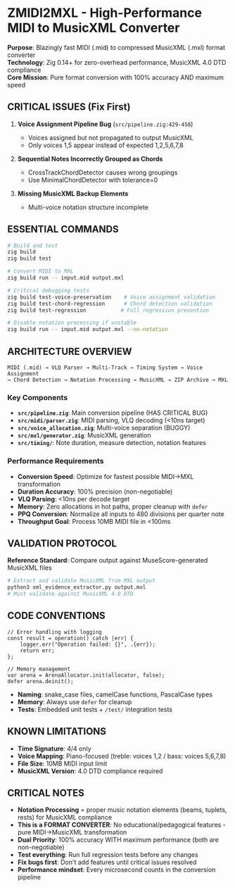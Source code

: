 # ZMIDI2MXL - High-Performance MIDI to MusicXML Converter

**Purpose**: Blazingly fast MIDI (.mid) to compressed MusicXML (.mxl) format converter  
**Technology**: Zig 0.14+ for zero-overhead performance, MusicXML 4.0 DTD compliance  
**Core Mission**: Pure format conversion with 100% accuracy AND maximum speed  

## CRITICAL ISSUES (Fix First)

1. **Voice Assignment Pipeline Bug** (`src/pipeline.zig:429-458`)
   - Voices assigned but not propagated to output MusicXML
   - Only voices 1,5 appear instead of expected 1,2,5,6,7,8

2. **Sequential Notes Incorrectly Grouped as Chords**
   - CrossTrackChordDetector causes wrong groupings
   - Use MinimalChordDetector with tolerance=0

3. **Missing MusicXML Backup Elements**
   - Multi-voice notation structure incomplete

## ESSENTIAL COMMANDS

```bash
# Build and test
zig build
zig build test

# Convert MIDI to MXL
zig build run -- input.mid output.mxl

# Critical debugging tests
zig build test-voice-preservation    # Voice assignment validation
zig build test-chord-regression      # Chord detection validation  
zig build test-regression           # Full regression prevention

# Disable notation processing if unstable
zig build run -- input.mid output.mxl --no-notation
```

## ARCHITECTURE OVERVIEW

```
MIDI (.mid) → VLQ Parser → Multi-Track → Timing System → Voice Assignment 
→ Chord Detection → Notation Processing → MusicXML → ZIP Archive → MXL
```

### Key Components
- **`src/pipeline.zig`**: Main conversion pipeline (HAS CRITICAL BUG)
- **`src/midi/parser.zig`**: MIDI parsing, VLQ decoding (<10ns target)
- **`src/voice_allocation.zig`**: Multi-voice separation (BUGGY)
- **`src/mxl/generator.zig`**: MusicXML generation
- **`src/timing/`**: Note duration, measure detection, notation features

### Performance Requirements
- **Conversion Speed**: Optimize for fastest possible MIDI→MXL transformation
- **Duration Accuracy**: 100% precision (non-negotiable)
- **VLQ Parsing**: <10ns per decode target
- **Memory**: Zero allocations in hot paths, proper cleanup with `defer`
- **PPQ Conversion**: Normalize all inputs to 480 divisions per quarter note
- **Throughput Goal**: Process 10MB MIDI file in <100ms

## VALIDATION PROTOCOL

**Reference Standard**: Compare output against MuseScore-generated MusicXML files

```bash
# Extract and validate MusicXML from MXL output
python3 xml_evidence_extractor.py output.mxl
# Must validate against MusicXML 4.0 DTD
```

## CODE CONVENTIONS

```zig
// Error handling with logging
const result = operation() catch |err| {
    logger.err("Operation failed: {}", .{err});
    return err;
};

// Memory management  
var arena = ArenaAllocator.init(allocator, false);
defer arena.deinit();
```

- **Naming**: snake_case files, camelCase functions, PascalCase types
- **Memory**: Always use `defer` for cleanup
- **Tests**: Embedded unit tests + `/test/` integration tests

## KNOWN LIMITATIONS

- **Time Signature**: 4/4 only
- **Voice Mapping**: Piano-focused (treble: voices 1,2 / bass: voices 5,6,7,8)  
- **File Size**: 10MB MIDI input limit
- **MusicXML Version**: 4.0 DTD compliance required

## CRITICAL NOTES

- **Notation Processing** = proper music notation elements (beams, tuplets, rests) for MusicXML compliance
- **This is a FORMAT CONVERTER**: No educational/pedagogical features - pure MIDI→MusicXML transformation
- **Dual Priority**: 100% accuracy WITH maximum performance (both are non-negotiable)
- **Test everything**: Run full regression tests before any changes
- **Fix bugs first**: Don't add features until critical issues resolved
- **Performance mindset**: Every microsecond counts in the conversion pipeline